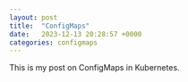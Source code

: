 ```yaml
---
layout: post
title:  "ConfigMaps"
date:   2023-12-13 20:28:57 +0000
categories: configmaps
---
```

This is my post on ConfigMaps in Kubernetes.
